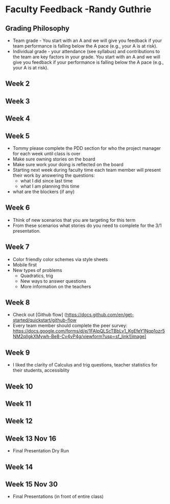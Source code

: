 # Faculty Feedback -Randy Guthrie #

## Grading Philosophy ##
- Team grade - You start with an A and we will give you feedback if your team performance is falling below the A pace (e.g., your A is at risk).
- Individual grade - your attendance (see syllabus) and contributions to the team are key factors in your grade.  You start with an A and we will give you feedback if your performance is falling below the A pace (e.g., your A is at risk).

## Week 2 ##

## Week 3 ##

## Week 4 ##

## Week 5 ##
- Tommy please complete  the PDD section for who the project manager for each week until class is over
- Make sure owning stories on the board
- Make sure work your doing is reflected on the board
- Starting next week during faculty time each team member will present their work by answering the questions: 
	- what I did since last time
	- what I am planning this time
 - what are the blockers (if any)

## Week 6 ##
- Think of new scenarios that you are targeting for this term
- From these scenarios what stories do you need to complete for the 3/1 presentation. 

## Week 7 ##
- Color friendly color schemes via style sheets
- Mobile first
- New types of problems 
	- Quadratics, trig 
	- New ways to answer questions
	- More information on the teachers

## Week 8 ##
- Check out [Github flow] (https://docs.github.com/en/get-started/quickstart/github-flow
- Every team member should complete the peer survey: https://docs.google.com/forms/d/e/1FAIpQLScTBbLv1_KgEfeY1Nqp1ozr5NM2qllgkXMywh-Be8-Cv4vP4g/viewform?usp=sf_link![image]


## Week 9 ##
- I liked the clarity of Calculus and trig questions, teacher statistics for their students, accessiblity


## Week 10 ##


## Week 11 ##

## Week 12 ##

## Week 13 Nov 16 ##

- Final Presentation Dry Run

## Week 14 ##

## Week 15 Nov 30 ##

 - Final Presentations (in front of entire class)
